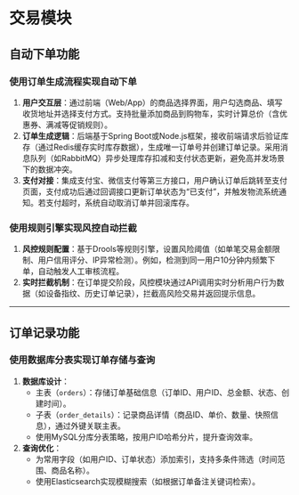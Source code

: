 # 交易模块  
## 自动下单功能  
### 使用订单生成流程实现自动下单  
1. **用户交互层**：通过前端（Web/App）的商品选择界面，用户勾选商品、填写收货地址并选择支付方式。支持批量添加商品到购物车，实时计算总价（含优惠券、满减等促销规则）。  
2. **订单生成逻辑**：后端基于Spring Boot或Node.js框架，接收前端请求后验证库存（通过Redis缓存实时库存数据），生成唯一订单号并创建订单记录。采用消息队列（如RabbitMQ）异步处理库存扣减和支付状态更新，避免高并发场景下的数据冲突。  
3. **支付对接**：集成支付宝、微信支付等第三方接口，用户确认订单后跳转至支付页面，支付成功后通过回调接口更新订单状态为“已支付”，并触发物流系统通知。若支付超时，系统自动取消订单并回滚库存。  

### 使用规则引擎实现风控自动拦截  
1. **风控规则配置**：基于Drools等规则引擎，设置风险阈值（如单笔交易金额限制、用户信用评分、IP异常检测）。例如，检测到同一用户10分钟内频繁下单，自动触发人工审核流程。  
2. **实时拦截机制**：在订单提交阶段，风控模块通过API调用实时分析用户行为数据（如设备指纹、历史订单记录），拦截高风险交易并返回提示信息。  

---

## 订单记录功能  
### 使用数据库分表实现订单存储与查询  
1. **数据库设计**：  
   - 主表（`orders`）：存储订单基础信息（订单ID、用户ID、总金额、状态、创建时间）。  
   - 子表（`order_details`）：记录商品详情（商品ID、单价、数量、快照信息），通过外键关联主表。  
   - 使用MySQL分库分表策略，按用户ID哈希分片，提升查询效率。  
2. **查询优化**：  
   - 为常用字段（如用户ID、订单状态）添加索引，支持多条件筛选（时间范围、商品名称）。  
   - 使用Elasticsearch实现模糊搜索（如根据订单备注关键词检索）。  
